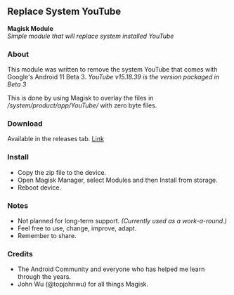 ## Replace System YouTube

**Magisk Module**  
_Simple module that will replace system installed YouTube_

### About
This module was written to remove the system YouTube that comes with Google's Android 11 Beta 3.
_YouTube v15.18.39 is the version packaged in Beta 3_

This is done by using Magisk to overlay the files in _/system/product/app/YouTube/_ with zero byte files.

### Download
Available in the releases tab. [Link](https://github.com/ipdev99/mModule_rsyt/releases)

### Install
- Copy the zip file to the device.
- Open Magisk Manager, select Modules and then Install from storage.
- Reboot device.

### Notes
- Not planned for long-term support. _(Currently used as a work-a-round.)_
- Feel free to use, change, improve, adapt.  
 - Remember to share.  

### Credits
- The Android Community and everyone who has helped me learn through the years.
- John Wu (@topjohnwu) for all things Magisk.
